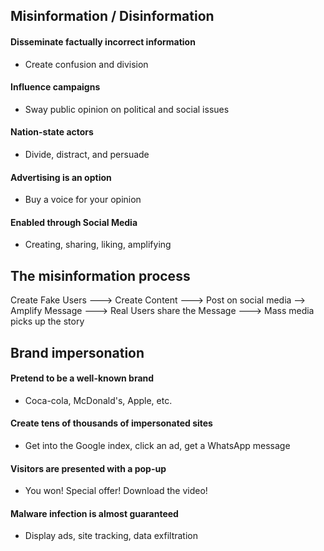## Misinformation / Disinformation
#### Disseminate factually incorrect information
- Create confusion and division
#### Influence campaigns
- Sway public opinion on political and social issues
#### Nation-state actors
- Divide, distract, and persuade
#### Advertising is an option
- Buy a voice for your opinion
#### Enabled through Social Media
- Creating, sharing, liking, amplifying


## The misinformation process

Create Fake Users ---> Create Content ---> Post on social media --> Amplify Message ---> Real Users  share the Message ---> Mass media picks up the story


## Brand impersonation
#### Pretend to be a well-known brand
- Coca-cola, McDonald's, Apple, etc.
#### Create tens of thousands of impersonated sites
- Get into the Google index, click an ad, get a WhatsApp message
#### Visitors are presented with a pop-up
- You won! Special offer! Download the video!
#### Malware infection is almost guaranteed
- Display ads, site tracking, data exfiltration